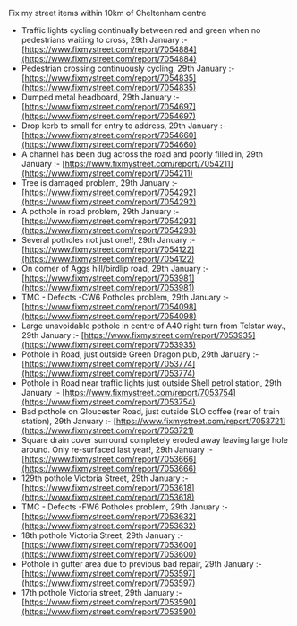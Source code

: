 Fix my street items within 10km of Cheltenham centre

<!-- fix_marker starts -->

- Traffic lights cycling continually between red and green when no pedestrians waiting to cross, 29th January :- [https://www.fixmystreet.com/report/7054884](https://www.fixmystreet.com/report/7054884)
- Pedestrian crossing continuously cycling, 29th January :- [https://www.fixmystreet.com/report/7054835](https://www.fixmystreet.com/report/7054835)
- Dumped metal headboard, 29th January :- [https://www.fixmystreet.com/report/7054697](https://www.fixmystreet.com/report/7054697)
- Drop kerb to small for entry to address, 29th January :- [https://www.fixmystreet.com/report/7054660](https://www.fixmystreet.com/report/7054660)
- A channel has been dug across the road and poorly filled in, 29th January :- [https://www.fixmystreet.com/report/7054211](https://www.fixmystreet.com/report/7054211)
- Tree is damaged problem, 29th January :- [https://www.fixmystreet.com/report/7054292](https://www.fixmystreet.com/report/7054292)
- A pothole in road problem, 29th January :- [https://www.fixmystreet.com/report/7054293](https://www.fixmystreet.com/report/7054293)
- Several potholes not just one!!, 29th January :- [https://www.fixmystreet.com/report/7054122](https://www.fixmystreet.com/report/7054122)
- On corner of Aggs hill/birdlip road, 29th January :- [https://www.fixmystreet.com/report/7053981](https://www.fixmystreet.com/report/7053981)
- TMC - Defects -CW6 Potholes  problem, 29th January :- [https://www.fixmystreet.com/report/7054098](https://www.fixmystreet.com/report/7054098)
- Large unavoidable pothole in centre of A40 right turn from Telstar way., 29th January :- [https://www.fixmystreet.com/report/7053935](https://www.fixmystreet.com/report/7053935)
- Pothole in Road, just outside Green Dragon pub, 29th January :- [https://www.fixmystreet.com/report/7053774](https://www.fixmystreet.com/report/7053774)
- Pothole in Road near traffic lights just outside Shell petrol station, 29th January :- [https://www.fixmystreet.com/report/7053754](https://www.fixmystreet.com/report/7053754)
- Bad pothole on Gloucester Road, just outside SLO coffee (rear of train station), 29th January :- [https://www.fixmystreet.com/report/7053721](https://www.fixmystreet.com/report/7053721)
- Square drain cover surround completely eroded away leaving large hole around. Only re-surfaced last year!, 29th January :- [https://www.fixmystreet.com/report/7053666](https://www.fixmystreet.com/report/7053666)
- 129th pothole Victoria Street, 29th January :- [https://www.fixmystreet.com/report/7053618](https://www.fixmystreet.com/report/7053618)
- TMC - Defects -FW6 Potholes problem, 29th January :- [https://www.fixmystreet.com/report/7053632](https://www.fixmystreet.com/report/7053632)
- 18th pothole Victoria Street, 29th January :- [https://www.fixmystreet.com/report/7053600](https://www.fixmystreet.com/report/7053600)
- Pothole in gutter area due to previous bad repair, 29th January :- [https://www.fixmystreet.com/report/7053597](https://www.fixmystreet.com/report/7053597)
- 17th pothole Victoria street, 29th January :- [https://www.fixmystreet.com/report/7053590](https://www.fixmystreet.com/report/7053590)

<!-- fix_marker ends -->